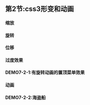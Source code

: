 ## 第2节:css3形变和动画

#### 缩放

#### 旋转

#### 位移

#### 过度效果

#### DEMO7-2-1:有旋转动画的置顶菜单效果

#### 动画

#### DEMO7-2-2:海盗船

